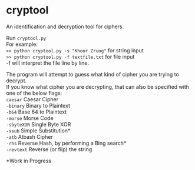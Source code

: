 # cryptool
An identification and decryption tool for ciphers.

Run `cryptool.py` <br />
For example: <br />
`>> python cryptool.py -s "Khoor Zruog"`  for string input <br />
`>> python cryptool.py -f textfile.txt`   for file input <br />
-f will interpret the file line by line. <br />

The program will attempt to guess what kind of cipher you are trying to decrypt. <br />
If you know what cipher you are decrypting, that can also be specified with one of the below flags: <br />
`caesar`     Caesar Cipher <br />
`-binary`    Binary to Plaintext <br />
`-b64`       Base 64 to Plaintext <br />
`-morse`     Morse Code <br />
`-sbyteXOR`  Single Byte XOR <br />
`-ssub`      Simple Substitution* <br />
`-atb`       Atbash Cipher <br />
`-rhs`       Reverse Hash, by performing a Bing search* <br />
`-revtext`	 Reverse (or flip) the string <br />

*Work in Progress
